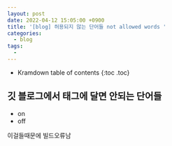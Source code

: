 ```yaml
---
layout: post
date: 2022-04-12 15:05:00 +0900
title: '[blog] 허용되지 않는 단어들 not allowed words '
categories:
  - blog  
tags:
  -
---
```


* Kramdown table of contents
{:toc .toc}

## 깃 블로그에서 태그에 달면 안되는 단어들

- on
- off

이걸들때문에 빌드오류남
